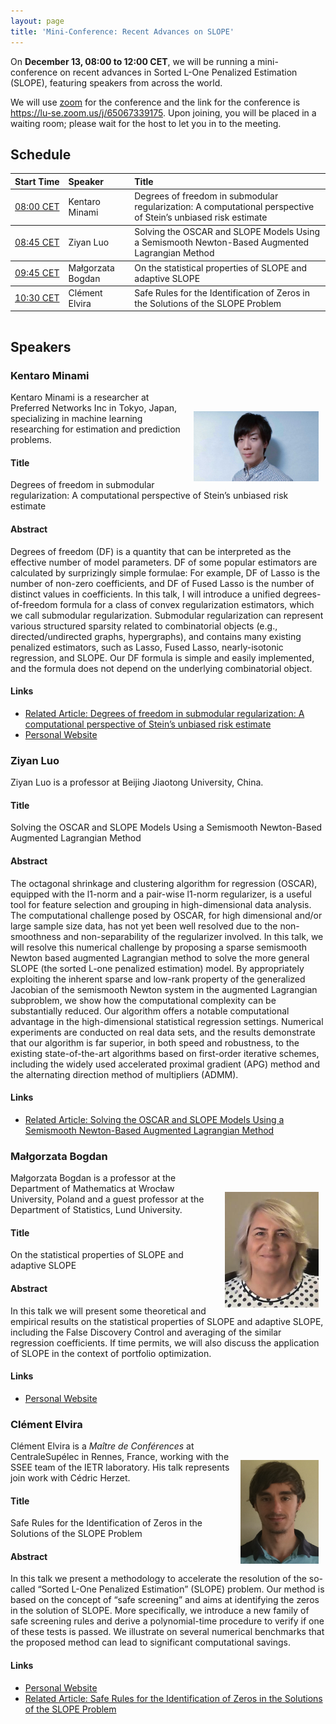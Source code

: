 ```yaml
---
layout: page
title: 'Mini-Conference: Recent Advances on SLOPE'
---
```


<style>
    .schedule th:nth-child(1)  {white-space: nowrap;}
    .schedule td:nth-child(1)  {white-space: nowrap;}
    .schedule {padding-bottom: 2ex;}
    img {margin: 1.5ex; float: right; align: right; padding-top: 2.5ex;}
</style>

On **December 13, 08:00 to 12:00 CET**, we will be running a mini-conference on
recent advances in Sorted L-One Penalized Estimation (SLOPE), featuring speakers
from across the world.

We will use [zoom](https://zoom.us/) for the conference and the link for the
conference is <https://lu-se.zoom.us/j/65067339175>. Upon joining, you will be
placed in a waiting room; please wait for the host to let you in to the meeting.

## Schedule

<table class = "schedule">
  <thead>
    <tr>
      <th style="text-align: left">Start Time</th>
      <th style="text-align: left">Speaker</th>
      <th style="text-align: left">Title</th>
    </tr>
  </thead>
  <tbody>
    <tr>
      <td style="text-align: left"><a
      href="https://dateful.com/convert/stockholm-sweden?t=0800">08:00 CET</a></td>
      <td style="text-align: left">Kentaro Minami</td>
      <td style="text-align: left">
        Degrees of freedom in submodular regularization: A computational perspective of Stein’s unbiased risk estimate
      </td>
    </tr>
  </tbody>
  <tbody>
    <tr>
      <td style="text-align: left"><a
      href="https://dateful.com/convert/stockholm-sweden?t=0845">08:45 CET</a></td>
      <td style="text-align: left">Ziyan Luo</td>
      <td style="text-align: left">
        Solving the OSCAR and SLOPE Models Using a Semismooth Newton-Based Augmented Lagrangian Method
      </td>
    </tr>
  </tbody>
  <tbody>
    <tr>
      <td style="text-align: left"><a
      href="https://dateful.com/convert/stockholm-sweden?t=0945">09:45 CET</a></td>
      <td style="text-align: left">Małgorzata Bogdan</td>
      <td style="text-align: left">On the statistical properties of SLOPE and adaptive SLOPE</td>
    </tr>
  </tbody>
  <tbody>
    <tr>
      <td style="text-align: left"><a
      href="https://dateful.com/convert/stockholm-sweden?t=1030">10:30 CET</a></td>
      <td style="text-align: left">Clément Elvira</td>
      <td style="text-align: left">
        Safe Rules for the Identification of Zeros in the Solutions of the SLOPE Problem
      </td>
    </tr>
  </tbody>
</table>

## Speakers

### Kentaro Minami

<img src="/slope-conference/minami.jpg" align="right" width="200px">

Kentaro Minami is a researcher at Preferred Networks Inc in Tokyo, Japan,
specializing in machine learning researching for estimation and prediction
problems.

#### Title

Degrees of freedom in submodular regularization: A computational perspective
of Stein’s unbiased risk estimate

#### Abstract

Degrees of freedom (DF) is a quantity that can be interpreted as the effective
number of model parameters. DF of some popular estimators are calculated by
surprizingly simple formulae: For example, DF of Lasso is the number of non-zero
coefficients, and DF of Fused Lasso is the number of distinct values in
coefficients. In this talk, I will introduce a unified degrees-of-freedom
formula for a class of convex regularization estimators, which we call
submodular regularization. Submodular regularization can represent various
structured sparsity related to combinatorial objects (e.g., directed/undirected
graphs, hypergraphs), and contains many existing penalized estimators, such as
Lasso, Fused Lasso, nearly-isotonic regression, and SLOPE. Our DF formula is
simple and easily implemented, and the formula does not depend on the underlying
combinatorial object.

#### Links

- [Related Article: Degrees of freedom in submodular regularization: A
  computational perspective of Stein’s unbiased risk
  estimate](https://doi.org/10.1016/j.jmva.2019.104546)
- [Personal Website](https://sites.google.com/site/ktrmnm1991/home)

### Ziyan Luo

Ziyan Luo is a professor at Beijing Jiaotong University, China.

#### Title

Solving the OSCAR and SLOPE Models Using a Semismooth Newton-Based Augmented
Lagrangian Method

#### Abstract

The octagonal shrinkage and clustering algorithm for regression (OSCAR),
equipped with the l1-norm and a pair-wise l1-norm regularizer, is a useful tool
for feature selection and grouping in high-dimensional data analysis. The
computational challenge posed by OSCAR, for high dimensional and/or large sample
size data, has not yet been well resolved due to the non-smoothness and
non-separability of the regularizer involved. In this talk, we will resolve this
numerical challenge by proposing a sparse semismooth Newton based augmented
Lagrangian method to solve the more general SLOPE (the sorted L-one penalized
estimation) model. By appropriately exploiting the inherent sparse and low-rank
property of the generalized Jacobian of the semismooth Newton system in the
augmented Lagrangian subproblem, we show how the computational complexity can be
substantially reduced. Our algorithm offers a notable computational advantage in
the high-dimensional statistical regression settings. Numerical experiments are
conducted on real data sets, and the results demonstrate that our algorithm is
far superior, in both speed and robustness, to the existing state-of-the-art
algorithms based on first-order iterative schemes, including the widely used
accelerated proximal gradient (APG) method and the alternating direction method
of multipliers (ADMM).

#### Links

- [Related Article: Solving the OSCAR and SLOPE Models Using a Semismooth
  Newton-Based Augmented Lagrangian Method](https://arxiv.org/abs/1803.10740)

### Małgorzata Bogdan

<img src="/slope-conference/bogdan.jpg" width="150px">

Małgorzata Bogdan is a professor at the Department of Mathematics at Wrocław
University, Poland and a guest professor at the Department of Statistics,
Lund University.

#### Title

On the statistical properties of SLOPE and adaptive SLOPE

#### Abstract

In this talk we will present some theoretical and empirical results on the
statistical properties of SLOPE and adaptive SLOPE, including the False
Discovery Control and averaging of the similar regression coefficients. If time
permits, we will also discuss the application of SLOPE in the context of
portfolio optimization.

#### Links

- [Personal Website](http://www.math.uni.wroc.pl/~mbogdan/)

### Clément Elvira

<img src="/slope-conference/elvira.jpg" width="125px">

Clément Elvira is a _Maître de Conférences_ at CentraleSupélec in Rennes,
France, working with the SSEE team of the IETR laboratory. His talk
represents join work with Cédric Herzet.

#### Title

Safe Rules for the Identification of Zeros in the Solutions of the SLOPE Problem

#### Abstract

In this talk we present a methodology to accelerate the resolution of the
so-called “Sorted L-One Penalized Estimation” (SLOPE) problem. Our method is
based on the concept of “safe screening” and aims at identifying the zeros in
the solution of SLOPE. More specifically, we introduce a new family of safe
screening rules and derive a polynomial-time procedure to verify if one of these
tests is passed. We illustrate on several numerical benchmarks that the proposed
method can lead to significant computational savings.

#### Links

- [Personal Website](https://c-elvira.github.io/)
- [Related Article: Safe Rules for the Identification of Zeros in the Solutions
  of the SLOPE Problem](https://arxiv.org/abs/2110.11784)


